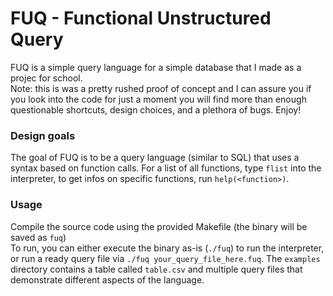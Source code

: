 # FUQ - Functional Unstructured Query
FUQ is a simple query language for a simple database that I made as a projec for school.\
Note: this is was a pretty rushed proof of concept and I can assure you if you look into the code for just a moment you will find more than enough questionable shortcuts, design choices, and a plethora of bugs. Enjoy!
### Design goals
The goal of FUQ is to be a query language (similar to SQL) that uses a syntax based on function calls. For a list of all functions, type ```flist``` into the interpreter, to get infos on specific functions, run ```help(<function>)```.
### Usage
Compile the source code using the provided Makefile (the binary will be saved as ```fuq```)\
To run, you can either execute the binary as-is (```./fuq```) to run the interpreter, or run a ready query file via ```./fuq your_query_file_here.fuq```.
The ```examples``` directory contains a table called ```table.csv``` and multiple query files that demonstrate different aspects of the language.
